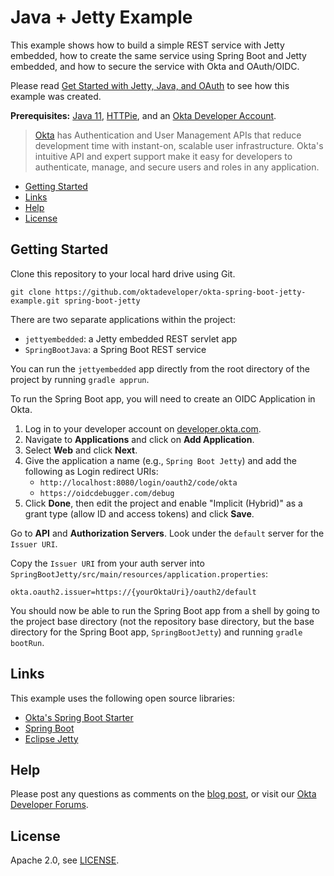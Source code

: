 # Java + Jetty Example

This example shows how to build a simple REST service with Jetty embedded, how to create the same service using Spring Boot and Jetty embedded, and how to secure the service with Okta and OAuth/OIDC.

Please read [Get Started with Jetty, Java, and OAuth](https://developer.okta.com/blog/2019/11/07/java-jetty-oauth) to see how this example was created.

**Prerequisites:** [Java 11](https://openjdk.java.net/install/), [HTTPie](https://httpie.org/doc#installation), and an [Okta Developer Account](https://developer.okta.com/signup).

> [Okta](https://developer.okta.com/) has Authentication and User Management APIs that reduce development time with instant-on, scalable user infrastructure. Okta's intuitive API and expert support make it easy for developers to authenticate, manage, and secure users and roles in any application.

* [Getting Started](#getting-started)
* [Links](#links)
* [Help](#help)
* [License](#license)

## Getting Started

Clone this repository to your local hard drive using Git.

```
git clone https://github.com/oktadeveloper/okta-spring-boot-jetty-example.git spring-boot-jetty
```

There are two separate applications within the project:
- `jettyembedded`: a Jetty embedded REST servlet app
- `SpringBootJava`: a Spring Boot REST service

You can run the `jettyembedded` app directly from the root directory of the project by running `gradle apprun`.

To run the Spring Boot app, you will need to create an OIDC Application in Okta. 

1. Log in to your developer account on [developer.okta.com](https://developer.okta.com).
2. Navigate to **Applications** and click on **Add Application**.
3. Select **Web** and click **Next**. 
4. Give the application a name (e.g., `Spring Boot Jetty`) and add the following as Login redirect URIs:
    * `http://localhost:8080/login/oauth2/code/okta`
    * `https://oidcdebugger.com/debug`
4. Click **Done**, then edit the project and enable "Implicit (Hybrid)" as a grant type (allow ID and access tokens) and click **Save**.

Go to **API** and **Authorization Servers**. Look under the `default` server for the `Issuer URI`.

Copy the `Issuer URI` from your auth server into `SpringBootJetty/src/main/resources/application.properties`:

```properties
okta.oauth2.issuer=https://{yourOktaUri}/oauth2/default
```

You should now be able to run the Spring Boot app from a shell by going to the project base directory (not the repository base directory, but the base directory for the Spring Boot app, `SpringBootJetty`) and running `gradle bootRun`.

## Links

This example uses the following open source libraries:

* [Okta's Spring Boot Starter](https://github.com/okta/okta-spring-boot)
* [Spring Boot](https://spring.io/projects/spring-boot)
* [Eclipse Jetty](https://www.eclipse.org/jetty/)

## Help

Please post any questions as comments on the [blog post](https://developer.okta.com/blog/2019/11/07/java-jetty-oauth), or visit our [Okta Developer Forums](https://devforum.okta.com/).

## License

Apache 2.0, see [LICENSE](LICENSE).
